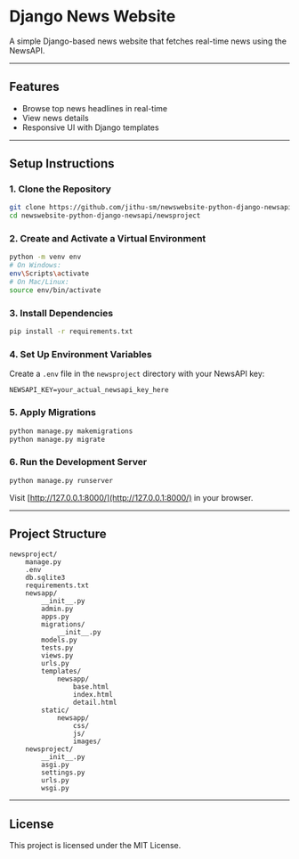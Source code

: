 # Django News Website

A simple Django-based news website that fetches real-time news using the NewsAPI.

---

## Features

- Browse top news headlines in real-time
- View news details
- Responsive UI with Django templates

---

## Setup Instructions

### 1. Clone the Repository

```bash
git clone https://github.com/jithu-sm/newswebsite-python-django-newsapi.git
cd newswebsite-python-django-newsapi/newsproject
```

### 2. Create and Activate a Virtual Environment

```bash
python -m venv env
# On Windows:
env\Scripts\activate
# On Mac/Linux:
source env/bin/activate
```

### 3. Install Dependencies

```bash
pip install -r requirements.txt
```

### 4. Set Up Environment Variables

Create a `.env` file in the `newsproject` directory with your NewsAPI key:

```
NEWSAPI_KEY=your_actual_newsapi_key_here
```

### 5. Apply Migrations

```bash
python manage.py makemigrations
python manage.py migrate
```

### 6. Run the Development Server

```bash
python manage.py runserver
```

Visit [http://127.0.0.1:8000/](http://127.0.0.1:8000/) in your browser.

---

## Project Structure
```
newsproject/
    manage.py
    .env
    db.sqlite3
    requirements.txt
    newsapp/
        __init__.py
        admin.py
        apps.py
        migrations/
            __init__.py
        models.py
        tests.py
        views.py
        urls.py
        templates/
            newsapp/
                base.html
                index.html
                detail.html
        static/
            newsapp/
                css/
                js/
                images/
    newsproject/
        __init__.py
        asgi.py
        settings.py
        urls.py
        wsgi.py
```
---

## License

This project is licensed under the MIT License.

